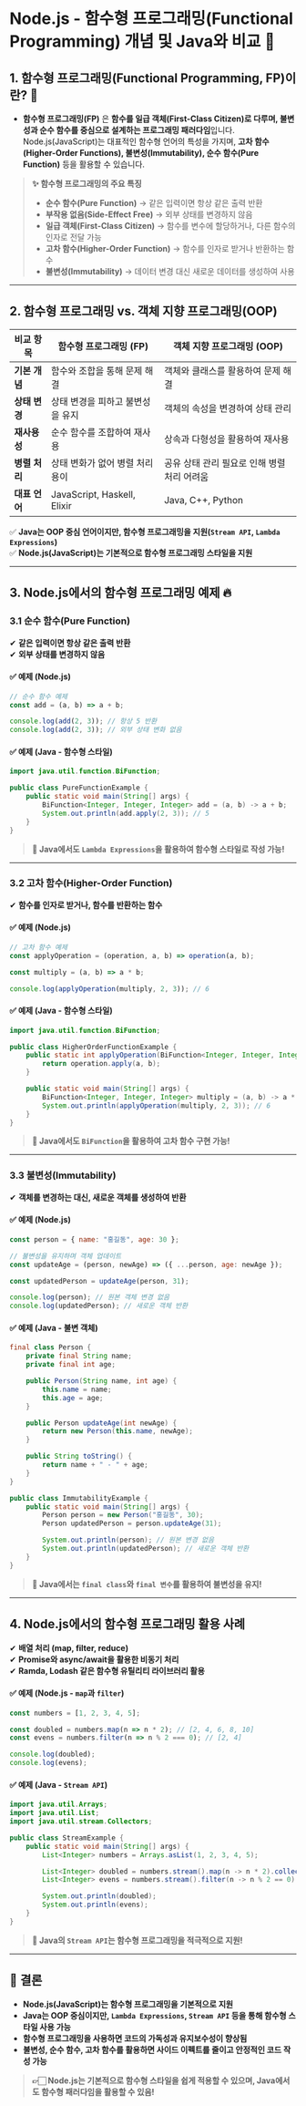# Node.js - 함수형 프로그래밍(Functional Programming) 개념 및 Java와 비교 🚀

## 1. 함수형 프로그래밍(Functional Programming, FP)이란? 🤔

- **함수형 프로그래밍(FP)** 은 **함수를 일급 객체(First-Class Citizen)로 다루며, 불변성과 순수 함수를 중심으로 설계하는 프로그래밍 패러다임**입니다.  
Node.js(JavaScript)는 대표적인 함수형 언어의 특성을 가지며, **고차 함수(Higher-Order Functions), 불변성(Immutability), 순수 함수(Pure Function)** 등을 활용할 수 있습니다.

> **✨ 함수형 프로그래밍의 주요 특징**
> - **순수 함수(Pure Function)** → 같은 입력이면 항상 같은 출력 반환
> - **부작용 없음(Side-Effect Free)** → 외부 상태를 변경하지 않음
> - **일급 객체(First-Class Citizen)** → 함수를 변수에 할당하거나, 다른 함수의 인자로 전달 가능
> - **고차 함수(Higher-Order Function)** → 함수를 인자로 받거나 반환하는 함수
> - **불변성(Immutability)** → 데이터 변경 대신 새로운 데이터를 생성하여 사용

---

## 2. 함수형 프로그래밍 vs. 객체 지향 프로그래밍(OOP)

| 비교 항목 | 함수형 프로그래밍 (FP) | 객체 지향 프로그래밍 (OOP) |
|-----------|------------------|------------------|
| **기본 개념** | 함수와 조합을 통해 문제 해결 | 객체와 클래스를 활용하여 문제 해결 |
| **상태 변경** | 상태 변경을 피하고 불변성을 유지 | 객체의 속성을 변경하여 상태 관리 |
| **재사용성** | 순수 함수를 조합하여 재사용 | 상속과 다형성을 활용하여 재사용 |
| **병렬 처리** | 상태 변화가 없어 병렬 처리 용이 | 공유 상태 관리 필요로 인해 병렬 처리 어려움 |
| **대표 언어** | JavaScript, Haskell, Elixir | Java, C++, Python |

✅ **Java는 OOP 중심 언어이지만, 함수형 프로그래밍을 지원(`Stream API`, `Lambda Expressions`)**  
✅ **Node.js(JavaScript)는 기본적으로 함수형 프로그래밍 스타일을 지원**

---

## 3. Node.js에서의 함수형 프로그래밍 예제 🔥

### 3.1 순수 함수(Pure Function)
✔ **같은 입력이면 항상 같은 출력 반환**  
✔ **외부 상태를 변경하지 않음**

#### ✅ 예제 (Node.js)
```javascript
// 순수 함수 예제
const add = (a, b) => a + b;

console.log(add(2, 3)); // 항상 5 반환
console.log(add(2, 3)); // 외부 상태 변화 없음
```

#### ✅ 예제 (Java - 함수형 스타일)
```java
import java.util.function.BiFunction;

public class PureFunctionExample {
    public static void main(String[] args) {
        BiFunction<Integer, Integer, Integer> add = (a, b) -> a + b;
        System.out.println(add.apply(2, 3)); // 5
    }
}
```
> **📌 Java에서도 `Lambda Expressions`을 활용하여 함수형 스타일로 작성 가능!**

---

### 3.2 고차 함수(Higher-Order Function)
✔ **함수를 인자로 받거나, 함수를 반환하는 함수**

#### ✅ 예제 (Node.js)
```javascript
// 고차 함수 예제
const applyOperation = (operation, a, b) => operation(a, b);

const multiply = (a, b) => a * b;

console.log(applyOperation(multiply, 2, 3)); // 6
```

#### ✅ 예제 (Java - 함수형 스타일)
```java
import java.util.function.BiFunction;

public class HigherOrderFunctionExample {
    public static int applyOperation(BiFunction<Integer, Integer, Integer> operation, int a, int b) {
        return operation.apply(a, b);
    }

    public static void main(String[] args) {
        BiFunction<Integer, Integer, Integer> multiply = (a, b) -> a * b;
        System.out.println(applyOperation(multiply, 2, 3)); // 6
    }
}
```
> **📌 Java에서도 `BiFunction`을 활용하여 고차 함수 구현 가능!**

---

### 3.3 불변성(Immutability)
✔ **객체를 변경하는 대신, 새로운 객체를 생성하여 반환**

#### ✅ 예제 (Node.js)
```javascript
const person = { name: "홍길동", age: 30 };

// 불변성을 유지하며 객체 업데이트
const updateAge = (person, newAge) => ({ ...person, age: newAge });

const updatedPerson = updateAge(person, 31);

console.log(person); // 원본 객체 변경 없음
console.log(updatedPerson); // 새로운 객체 반환
```

#### ✅ 예제 (Java - 불변 객체)
```java
final class Person {
    private final String name;
    private final int age;

    public Person(String name, int age) {
        this.name = name;
        this.age = age;
    }

    public Person updateAge(int newAge) {
        return new Person(this.name, newAge);
    }

    public String toString() {
        return name + " - " + age;
    }
}

public class ImmutabilityExample {
    public static void main(String[] args) {
        Person person = new Person("홍길동", 30);
        Person updatedPerson = person.updateAge(31);

        System.out.println(person); // 원본 변경 없음
        System.out.println(updatedPerson); // 새로운 객체 반환
    }
}
```
> **📌 Java에서는 `final class`와 `final 변수`를 활용하여 불변성을 유지!**

---

## 4. Node.js에서의 함수형 프로그래밍 활용 사례

✔ **배열 처리 (map, filter, reduce)**  
✔ **Promise와 async/await을 활용한 비동기 처리**  
✔ **Ramda, Lodash 같은 함수형 유틸리티 라이브러리 활용**

#### ✅ 예제 (Node.js - `map`과 `filter`)
```javascript
const numbers = [1, 2, 3, 4, 5];

const doubled = numbers.map(n => n * 2); // [2, 4, 6, 8, 10]
const evens = numbers.filter(n => n % 2 === 0); // [2, 4]

console.log(doubled);
console.log(evens);
```

#### ✅ 예제 (Java - `Stream API`)
```java
import java.util.Arrays;
import java.util.List;
import java.util.stream.Collectors;

public class StreamExample {
    public static void main(String[] args) {
        List<Integer> numbers = Arrays.asList(1, 2, 3, 4, 5);

        List<Integer> doubled = numbers.stream().map(n -> n * 2).collect(Collectors.toList());
        List<Integer> evens = numbers.stream().filter(n -> n % 2 == 0).collect(Collectors.toList());

        System.out.println(doubled);
        System.out.println(evens);
    }
}
```
> **📌 Java의 `Stream API`는 함수형 프로그래밍을 적극적으로 지원!**

---

## 📌 결론

- **Node.js(JavaScript)는 함수형 프로그래밍을 기본적으로 지원**
- **Java는 OOP 중심이지만, `Lambda Expressions`, `Stream API` 등을 통해 함수형 스타일 사용 가능**
- **함수형 프로그래밍을 사용하면 코드의 가독성과 유지보수성이 향상됨**
- **불변성, 순수 함수, 고차 함수를 활용하면 사이드 이펙트를 줄이고 안정적인 코드 작성 가능**

> **👉🏻 Node.js는 기본적으로 함수형 스타일을 쉽게 적용할 수 있으며, Java에서도 함수형 패러다임을 활용할 수 있음!**  

